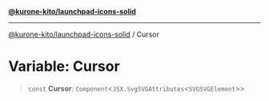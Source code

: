 [**@kurone-kito/launchpad-icons-solid**](../README.md)

***

[@kurone-kito/launchpad-icons-solid](../globals.md) / Cursor

# Variable: Cursor

> `const` **Cursor**: `Component`\<`JSX.SvgSVGAttributes`\<`SVGSVGElement`\>\>
